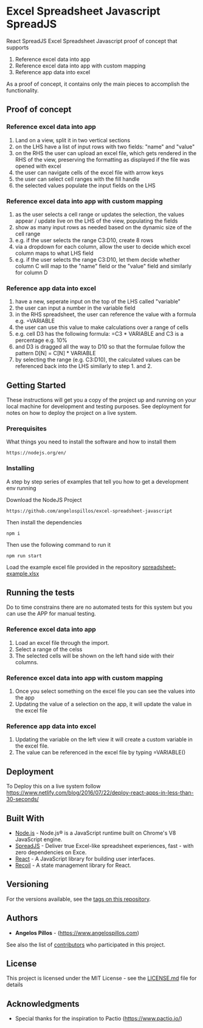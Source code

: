 # Excel Spreadsheet Javascript SpreadJS
React SpreadJS Excel Spreadsheet Javascript proof of concept that supports
1. Reference excel data into app
2. Reference excel data into app with custom mapping
3. Reference app data into excel

As a proof of concept, it contains only the main pieces to accomplish the functionality.

## Proof of concept
### Reference excel data into app
1. Land on a view, split it in two vertical sections
2. on the LHS have a list of input rows with two fields: "name" and "value"
3. on the RHS the user can upload an excel file, which gets rendered in the RHS of the view, preserving the formatting as displayed if the file was opened with excel
4. the user can navigate cells of the excel file with arrow keys
5. the user can select cell ranges with the fill handle
6. the selected values populate the input fields on the LHS
### Reference excel data into app with custom mapping
1. as the user selects a cell range or updates the selection, the values appear / update live on the LHS of the view, populating the fields
2. show as many input rows as needed based on the dynamic size of the cell range
3. e.g. if the user selects the range C3:D10, create 8 rows 
4. via a dropdown for each column, allow the user to decide which excel column maps to what LHS field
5. e.g. if the user selects the range C3:D10, let them decide whether column C will map to the "name" field or the "value" field and similarly for column D
### Reference app data into excel
1. have a new, seperate input on the top of the LHS called "variable"
2. the user can input a number in the variable field
3. in the RHS spreadsheet, the user can reference the value with a formula e.g. =VARIABLE
4. the user can use this value to make calculations over a range of cells
5. e.g. cell D3 has the following formula: =C3 * VARIABLE and C3 is a percentage e.g. 10%
6. and D3 is dragged all the way to D10 so that the formulae follow the pattern D[N] = C[N] * VARIABLE
7. by selecting the range (e.g. C3:D10), the calculated values can be referenced back into the LHS similarly to step 1. and 2.


## Getting Started

These instructions will get you a copy of the project up and running on your local machine for development and testing purposes. See deployment for notes on how to deploy the project on a live system.

### Prerequisites

What things you need to install the software and how to install them

```
https://nodejs.org/en/
```

### Installing

A step by step series of examples that tell you how to get a development env running

Download the NodeJS Project

```
https://github.com/angelospillos/excel-spreadsheet-javascript
```

Then install the dependencies

```
npm i
```

Then use the following command to run it

```
npm run start
```

Load the example excel file provided in the repository [spreadsheet-example.xlsx](spreadsheet-example.xlsx)

## Running the tests

Do to time constrains there are no automated tests for this system
but you can use the APP for manual testing.

### Reference excel data into app
1. Load an excel file through the import.
2. Select a range of the celss
3. The selected cells will be shown on the left hand side with their columns.

### Reference excel data into app with custom mapping
1. Once you select something on the excel file you can see the values into the app
2. Updating the value of a selection on the app, it will update the value in the excel file 

### Reference app data into excel
1. Updating the variable on the left view it will create a custom variable in the excel file.
2. The value can be referenced in the excel file by typing =VARIABLE()

## Deployment

To Deploy this on a live system follow https://www.netlify.com/blog/2016/07/22/deploy-react-apps-in-less-than-30-seconds/

## Built With

* [Node.js](https://nodejs.org) - Node.js® is a JavaScript runtime built on Chrome's V8 JavaScript engine.
* [SpreadJS](https://www.grapecity.com/spreadjs) - Deliver true Excel-like spreadsheet experiences, fast - with zero dependencies on Exce.
* [React](https://reactjs.org/) - A JavaScript library for building user interfaces.
* [Recoil](https://recoiljs.org/) - A state management library for React.

## Versioning

For the versions available, see the [tags on this repository](https://github.com/angelospillos/gateway/tags). 

## Authors

* **Angelos Pillos** - (https://www.angelospillos.com)

See also the list of [contributors](https://github.com/angelospillos/gateway/graphs/contributors) who participated in this project.

## License

This project is licensed under the MIT License - see the [LICENSE.md](LICENSE.md) file for details

## Acknowledgments

* Special thanks for the inspiration to Pactio (https://www.pactio.io/)
